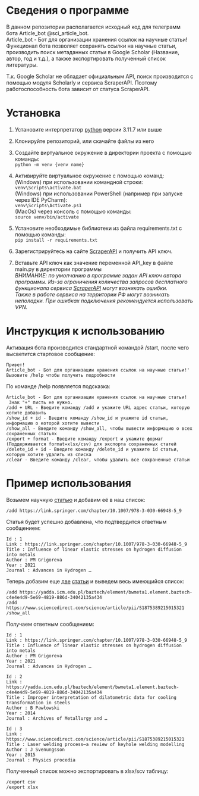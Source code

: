 # Сведения о программе
В данном репозитории располагается исходный код для телеграмм бота Article_bot @sci_article_bot.\
Article_bot - Бот для организации хранения ссылок на научные статьи!\
Функционал бота позволяет сохранять ссылки на научные статьи, производить поиск метаданных статьи в Google Scholar (Название, автор, год и т.д.), а также экспортировать полученный список литературы.

Т.к. Google Scholar не обладает официальным API, поиск производится с помощью модуля Scholarly и сервиса ScraperAPI.
Поэтому работоспособность бота зависит от статуса ScraperAPI.

# Установка 

1. Установите интерпретатор [python]([openweather](https://openweathermap.org/)) версии 3.11.7 или выше
2. Клонируйте репозиторий, или скачайте файлы из него
3. Создайте виртуальное окружение в директории проекта с помощью команды:\
`python -m venv {venv name}`

4. Активируйте виртуальное окружение с помощью команд:\
(Windows) при использовании командной строки:\
`venv\Scripts\activate.bat`\
(Windows) при использовании PowerShell (например при запуске через IDE PyCharm):\
`venv\Scripts\Activate.ps1`\
(MacOs) через консоль с помощью команды:\
`source venv/bin/activate`
6. Установите необходимые библиотеки из файла requirements.txt с помощью команды:\
`pip install -r requirements.txt`
7. Зарегистрируйтесь на сайте [ScraperAPI](https://www.scraperapi.com/scale-data-collection/) и получить API ключ.
8. Вставьте API ключ как значение переменной API_key в файле main.py в директории программы\
*ВНИМАНИЕ: по умолчанию в программе задан API ключ автора программы. Из-за ограничения количества запросов бесплатного функционала сервиса [ScraperAPI](https://www.scraperapi.com/scale-data-collection/) могут возникать ошибки.*\
*Также в работе сервиса на территории РФ могут возникать неполадки. При ошибках подключения рекомендуется использовать VPN.*

# Инструкция к использованию
Активация бота производится стандартной командой /start, после чего высветится стартовое сообщение:

```
Привет!
Article_bot - Бот для организации хранения ссылок на научные статьи!'
Вызовите /help чтобы получить подробности
```

По команде /help появляется подсказка:
```
Article_bot - Бот для организации хранения ссылок на научные статьи! 
 Знак "+" писть не нужно.
/add + URL - Введите команду /add и укажите URL адрес статьи, которую хотите добавить
/show_id + id - Введите команду /show_id и укажите id статьи, информацию о которой хотите вывести
/show_all - Введите команду /show_all, чтобы вывести информацию о всех сохраненных статьях
/export + format - Введите команду /export и укажите формат (Поддерживается format=xlsx/csv) для экспорта сохраненных статей
/delete_id + id - Введите команду /delete_id и укажите id статьи, которую хотите удалить из списка
/clear - Введите команду /clear, чтобы удалить все сохраненные статьи
```

# Пример использования
Возьмем научную [статью](https://link.springer.com/chapter/10.1007/978-3-030-66948-5_9) и добавим её в наш список:
```
/add https://link.springer.com/chapter/10.1007/978-3-030-66948-5_9
```
Статья будет успешно добавлена, что подтвердится ответным сообщением:
```
Id : 1 
Link : https://link.springer.com/chapter/10.1007/978-3-030-66948-5_9 
Title : Influence of linear elastic stresses on hydrogen diffusion into metals 
Author : PM Grigoreva 
Year : 2021 
Journal : Advances in Hydrogen …
```

Теперь добавим еще [две](https://yadda.icm.edu.pl/baztech/element/bwmeta1.element.baztech-c4e4e4d9-5e69-4819-886d-34042135a434) [статьи](https://www.sciencedirect.com/science/article/pii/S1875389215015321) и выведем весь имеющийся список:
```
/add https://yadda.icm.edu.pl/baztech/element/bwmeta1.element.baztech-c4e4e4d9-5e69-4819-886d-34042135a434
/add https://www.sciencedirect.com/science/article/pii/S1875389215015321
/show_all
```

Получаем ответным сообщением:
```
Id : 1 
Link : https://link.springer.com/chapter/10.1007/978-3-030-66948-5_9 
Title : Influence of linear elastic stresses on hydrogen diffusion into metals 
Author : PM Grigoreva 
Year : 2021 
Journal : Advances in Hydrogen …

Id : 2 
Link : https://yadda.icm.edu.pl/baztech/element/bwmeta1.element.baztech-c4e4e4d9-5e69-4819-886d-34042135a434 
Title : Improper interpretation of dilatometric data for cooling transformation in steels 
Author : B Pawłowski 
Year : 2014 
Journal : Archives of Metallurgy and …

Id : 3 
Link : https://www.sciencedirect.com/science/article/pii/S1875389215015321 
Title : Laser welding process–a review of keyhole welding modelling 
Author : J Svenungsson 
Year : 2015 
Journal : Physics procedia
```

Полученный список можно экспортировать в xlsx/scv таблицу:
```
/export csv
/export xlsx
```
